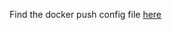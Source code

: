 Find the docker push config file [here](https://github.com/shalltearb1oodfallen/devops_with_docker/blob/master/.github/workflows/task_3_01.yml)
